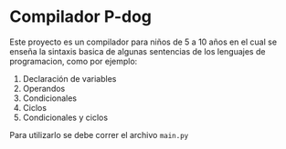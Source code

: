 # Compilador P-dog

Este proyecto es un compilador para niños de 5 a 10 años en el cual se enseña la sintaxis basica de algunas sentencias de los lenguajes de programacion, como por ejemplo:

1. Declaración de variables
2. Operandos
3. Condicionales
4. Ciclos
5. Condicionales y ciclos

Para utilizarlo se debe correr el archivo `main.py`
